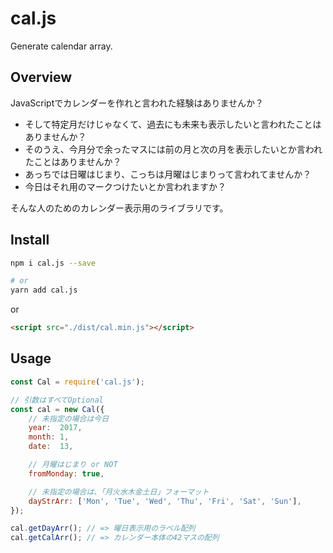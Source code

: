 cal.js
===

Generate calendar array.

## Overview
JavaScriptでカレンダーを作れと言われた経験はありませんか？

- そして特定月だけじゃなくて、過去にも未来も表示したいと言われたことはありませんか？
- そのうえ、今月分で余ったマスには前の月と次の月を表示したいとか言われたことはありませんか？
- あっちでは日曜はじまり、こっちは月曜はじまりって言われてませんか？
- 今日はそれ用のマークつけたいとか言われますか？

そんな人のためのカレンダー表示用のライブラリです。

## Install

```sh
npm i cal.js --save

# or
yarn add cal.js
```

or

```html
<script src="./dist/cal.min.js"></script>
```

## Usage
```javascript
const Cal = require('cal.js');

// 引数はすべてOptional
const cal = new Cal({
    // 未指定の場合は今日
    year:  2017,
    month: 1,
    date:  13,

    // 月曜はじまり or NOT
    fromMonday: true,

    // 未指定の場合は、「月火水木金土日」フォーマット
    dayStrArr: ['Mon', 'Tue', 'Wed', 'Thu', 'Fri', 'Sat', 'Sun'],
});

cal.getDayArr(); // => 曜日表示用のラベル配列
cal.getCalArr(); // => カレンダー本体の42マスの配列
```
